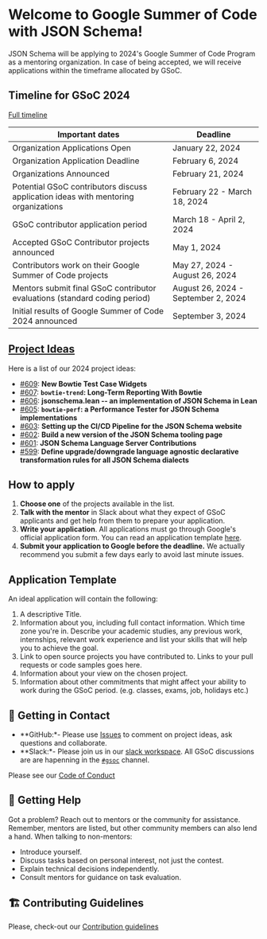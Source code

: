 # Welcome to Google Summer of Code with JSON Schema!

JSON Schema will be applying to 2024's Google Summer of Code Program as a mentoring organization. In case of being accepted, we will receive applications within the timeframe allocated by GSoC. 

## Timeline for GSoC 2024
[Full timeline](https://developers.google.com/open-source/gsoc/timeline)

|Important dates | Deadline|
| ----- | ----- |
| Organization Applications Open | January 22, 2024|
| Organization Application Deadline | February 6, 2024 |
| Organizations Announced | February 21, 2024 |
| Potential GSoC contributors discuss application ideas with mentoring organizations | February 22 - March 18, 2024 |
| GSoC contributor application period | March 18 - April 2, 2024 |
| Accepted GSoC Contributor projects announced | May 1, 2024 |
| Contributors work on their Google Summer of Code projects | May 27, 2024 - August 26, 2024|
| Mentors submit final GSoC contributor evaluations (standard coding period) | August 26, 2024 - September 2, 2024|
| Initial results of Google Summer of Code 2024 announced | September 3, 2024 |

## [Project Ideas](https://github.com/json-schema-org/community/issues?q=is%3Aopen+label%3Agsoc+sort%3Acreated-desc)
Here is a list of our 2024 project ideas:
- [#609](https://github.com/json-schema-org/community/issues/609): **New Bowtie Test Case Widgets**
- [#607](https://github.com/json-schema-org/community/issues/607): **`bowtie-trend`: Long-Term Reporting With Bowtie**
- [#606](https://github.com/json-schema-org/community/issues/606): **jsonschema.lean -- an implementation of JSON Schema in Lean**
- [#605](https://github.com/json-schema-org/community/issues/605): **`bowtie-perf`: a Performance Tester for JSON Schema implementations**
- [#603](https://github.com/json-schema-org/community/issues/603): **Setting up the CI/CD Pipeline for the JSON Schema website**
- [#602](https://github.com/json-schema-org/community/issues/602): **Build a new version of the JSON Schema tooling page**
- [#601](https://github.com/json-schema-org/community/issues/601): **JSON Schema Language Server Contributions**
- [#599](https://github.com/json-schema-org/community/issues/599): **Define upgrade/downgrade language agnostic declarative transformation rules for all JSON Schema dialects**

## How to apply

1.  **Choose one** of the projects available in the list.
2.  **Talk with the mentor** in Slack about what they expect of GSoC applicants and get help from them to prepare your application. 
3.  **Write your application**. All applications must go through Google's official application form. You can read an application template [here](#application-template).
4.  **Submit your application to Google before the deadline.** We actually recommend you submit a few days early to avoid last minute issues. 

## Application Template

An ideal application will contain the following:
1.  A descriptive Title.
2.  Information about you, including full contact information. Which time zone you're in. Describe your academic studies, any previous work, internships, relevant work experience and list your skills that will help you to achieve the goal.
3.  Link to open source projects you have contributed to. Links to your pull requests or code samples goes here.
4.  Information about your view on the chosen project. 
5.  Information about other commitments that might affect your ability to work during the GSoC period. (e.g. classes, exams, job, holidays etc.) 

## 🤙 Getting in Contact

- **GitHub:*- Please use [Issues](https://github.com/json-schema-org/community/issues?q=is%3Aopen+label%3Agsoc+sort%3Acreated-desc) to comment on project ideas, ask questions and collaborate.
- **Slack:*- Please join us in our [slack workspace](https://json-schema.org/slack). All GSoC discussions are are hapenning in the [`#gsoc`](https://json-schema.slack.com/archives/C04MVQSRBRS) channel.

Please see our [Code of Conduct](https://github.com/json-schema-org/.github/blob/main/CODE_OF_CONDUCT.md)

## 🤝 Getting Help
Got a problem? Reach out to mentors or the community for assistance. Remember, mentors are listed, but other community members can also lend a hand. When talking to non-mentors:

- Introduce yourself.
- Discuss tasks based on personal interest, not just the contest.
- Explain technical decisions independently.
- Consult mentors for guidance on task evaluation.


## 🏗 Contributing Guidelines

Please, check-out our [Contribution guidelines](https://github.com/json-schema-org/community/blob/main/CONTRIBUTING.md)
